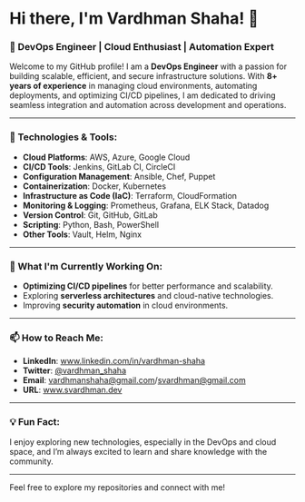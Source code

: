 # Hi there, I'm Vardhman Shaha! 👋
 
### 🚀 DevOps Engineer | Cloud Enthusiast | Automation Expert
 
Welcome to my GitHub profile! I am a **DevOps Engineer** with a passion for building scalable, efficient, and secure infrastructure solutions. With **8+ years of experience** in managing cloud environments, automating deployments, and optimizing CI/CD pipelines, I am dedicated to driving seamless integration and automation across development and operations.
 
---
 
### 🔧 Technologies & Tools:
- **Cloud Platforms**: AWS, Azure, Google Cloud
- **CI/CD Tools**: Jenkins, GitLab CI, CircleCI
- **Configuration Management**: Ansible, Chef, Puppet
- **Containerization**: Docker, Kubernetes
- **Infrastructure as Code (IaC)**: Terraform, CloudFormation
- **Monitoring & Logging**: Prometheus, Grafana, ELK Stack, Datadog
- **Version Control**: Git, GitHub, GitLab
- **Scripting**: Python, Bash, PowerShell
- **Other Tools**: Vault, Helm, Nginx
 
---
 
### 🌱 What I'm Currently Working On:
- **Optimizing CI/CD pipelines** for better performance and scalability.
- Exploring **serverless architectures** and cloud-native technologies.
- Improving **security automation** in cloud environments.
  
---
 
### 📫 How to Reach Me:
- **LinkedIn**: www.linkedin.com/in/vardhman-shaha
- **Twitter**: [@vardhman_shaha](https://twitter.com/vardhman_shaha)
- **Email**: vardhmanshaha@gmail.com/svardhman@gmail.com
- **URL**: www.svardhman.dev
---
 
### 💡 Fun Fact:
I enjoy exploring new technologies, especially in the DevOps and cloud space, and I’m always excited to learn and share knowledge with the community.
 
---
 
Feel free to explore my repositories and connect with me!
 
